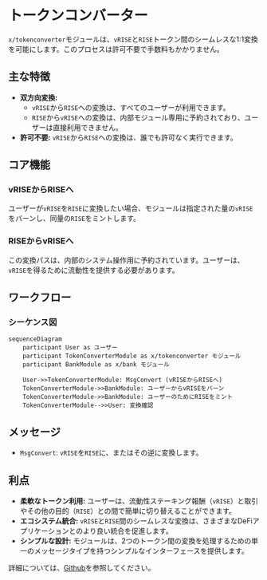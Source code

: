 # トークンコンバーター

`x/tokenconverter`モジュールは、`vRISE`と`RISE`トークン間のシームレスな1:1変換を可能にします。このプロセスは許可不要で手数料もかかりません。

## 主な特徴

* **双方向変換:**
  * `vRISE`から`RISE`への変換は、すべてのユーザーが利用できます。
  * `RISE`から`vRISE`への変換は、内部モジュール専用に予約されており、ユーザーは直接利用できません。
* **許可不要:** `vRISE`から`RISE`への変換は、誰でも許可なく実行できます。

## コア機能

### vRISEからRISEへ

ユーザーが`vRISE`を`RISE`に変換したい場合、モジュールは指定された量の`vRISE`をバーンし、同量の`RISE`をミントします。

### RISEからvRISEへ

この変換パスは、内部のシステム操作用に予約されています。ユーザーは、`vRISE`を得るために流動性を提供する必要があります。

## ワークフロー

### シーケンス図

```mermaid
sequenceDiagram
    participant User as ユーザー
    participant TokenConverterModule as x/tokenconverter モジュール
    participant BankModule as x/bank モジュール

    User->>TokenConverterModule: MsgConvert (vRISEからRISEへ)
    TokenConverterModule->>BankModule: ユーザーからvRISEをバーン
    TokenConverterModule->>BankModule: ユーザーのためにRISEをミント
    TokenConverterModule-->>User: 変換確認
```

## メッセージ

* `MsgConvert`: `vRISE`を`RISE`に、またはその逆に変換します。

## 利点

* **柔軟なトークン利用:** ユーザーは、流動性ステーキング報酬（`vRISE`）と取引やその他の目的（`RISE`）との間で簡単に切り替えることができます。
* **エコシステム統合:** `vRISE`と`RISE`間のシームレスな変換は、さまざまなDeFiアプリケーションとのより良い統合を促進します。
* **シンプルな設計:** モジュールは、2つのトークン間の変換を処理するための単一のメッセージタイプを持つシンプルなインターフェースを提供します。

詳細については、[Github](https://github.com/sunriselayer/sunrise/tree/main/x/tokenconverter)を参照してください。
